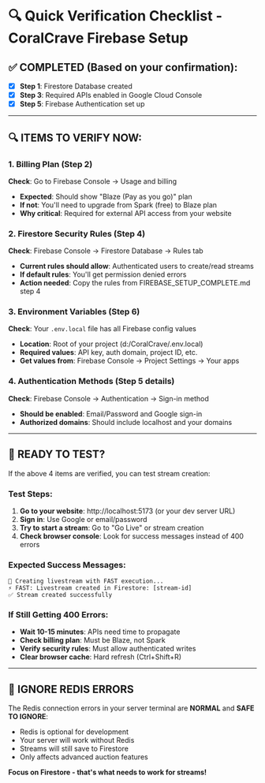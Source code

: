 # 🔍 Quick Verification Checklist - CoralCrave Firebase Setup

## ✅ COMPLETED (Based on your confirmation):

- [x] **Step 1**: Firestore Database created
- [x] **Step 3**: Required APIs enabled in Google Cloud Console
- [x] **Step 5**: Firebase Authentication set up

---

## 🔍 ITEMS TO VERIFY NOW:

### 1. **Billing Plan** (Step 2)

**Check**: Go to Firebase Console → Usage and billing

- **Expected**: Should show "Blaze (Pay as you go)" plan
- **If not**: You'll need to upgrade from Spark (free) to Blaze plan
- **Why critical**: Required for external API access from your website

### 2. **Firestore Security Rules** (Step 4)

**Check**: Firebase Console → Firestore Database → Rules tab

- **Current rules should allow**: Authenticated users to create/read streams
- **If default rules**: You'll get permission denied errors
- **Action needed**: Copy the rules from FIREBASE_SETUP_COMPLETE.md step 4

### 3. **Environment Variables** (Step 6)

**Check**: Your `.env.local` file has all Firebase config values

- **Location**: Root of your project (d:/CoralCrave/.env.local)
- **Required values**: API key, auth domain, project ID, etc.
- **Get values from**: Firebase Console → Project Settings → Your apps

### 4. **Authentication Methods** (Step 5 details)

**Check**: Firebase Console → Authentication → Sign-in method

- **Should be enabled**: Email/Password and Google sign-in
- **Authorized domains**: Should include localhost and your domains

---

## 🧪 READY TO TEST?

If the above 4 items are verified, you can test stream creation:

### Test Steps:

1. **Go to your website**: http://localhost:5173 (or your dev server URL)
2. **Sign in**: Use Google or email/password
3. **Try to start a stream**: Go to "Go Live" or stream creation
4. **Check browser console**: Look for success messages instead of 400 errors

### Expected Success Messages:

```
🚀 Creating livestream with FAST execution...
⚡ FAST: Livestream created in Firestore: [stream-id]
✅ Stream created successfully
```

### If Still Getting 400 Errors:

- **Wait 10-15 minutes**: APIs need time to propagate
- **Check billing plan**: Must be Blaze, not Spark
- **Verify security rules**: Must allow authenticated writes
- **Clear browser cache**: Hard refresh (Ctrl+Shift+R)

---

## 🚨 IGNORE REDIS ERRORS

The Redis connection errors in your server terminal are **NORMAL** and **SAFE TO IGNORE**:

- Redis is optional for development
- Your server will work without Redis
- Streams will still save to Firestore
- Only affects advanced auction features

**Focus on Firestore - that's what needs to work for streams!**
